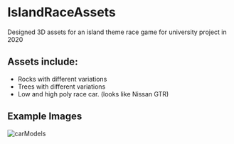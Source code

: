 # IslandRaceAssets
 Designed 3D assets for an island theme race game for university project in 2020
 
 ## Assets include:
  * Rocks with different variations
  * Trees with different variations
  * Low and high poly race car. (looks like Nissan GTR)

 ## Example Images
 
 ![carModels](https://github.com/ksarica/IslandEnvironmentTest/assets/46609011/b6d5e6ef-42d0-4404-80a6-5fdd18c98ca8)
